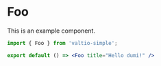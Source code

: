 # Foo

This is an example component.

```jsx
import { Foo } from 'valtio-simple';

export default () => <Foo title="Hello dumi!" />
```
